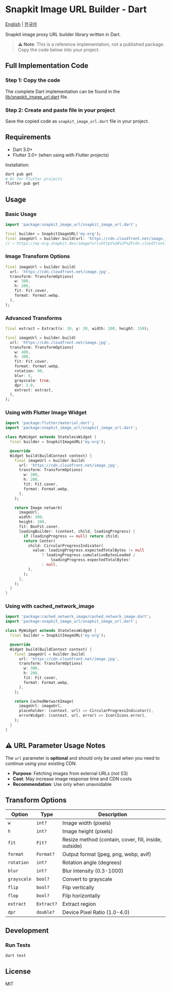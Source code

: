 # Snapkit Image URL Builder - Dart

[English](README.md) | [한국어](README.ko.md)

Snapkit image proxy URL builder library written in Dart.

> **⚠️ Note**: This is a reference implementation, not a published package. Copy the code below into your project.

## Full Implementation Code

### Step 1: Copy the code

The complete Dart implementation can be found in the [lib/snapkit_image_url.dart](lib/snapkit_image_url.dart) file.

### Step 2: Create and paste file in your project

Save the copied code as `snapkit_image_url.dart` file in your project.

## Requirements

- Dart 3.0+
- Flutter 3.0+ (when using with Flutter projects)

Installation:

```bash
dart pub get
# Or for Flutter projects
flutter pub get
```

## Usage

### Basic Usage

```dart
import 'package:snapkit_image_url/snapkit_image_url.dart';

final builder = SnapkitImageURL('my-org');
final imageUrl = builder.build(url: 'https://cdn.cloudfront.net/image.jpg');
// → https://my-org.snapkit.dev/image?url=https%3A%2F%2Fcdn.cloudfront.net%2Fimage.jpg
```

### Image Transform Options

```dart
final imageUrl = builder.build(
  url: 'https://cdn.cloudfront.net/image.jpg',
  transform: TransformOptions(
    w: 300,
    h: 200,
    fit: Fit.cover,
    format: Format.webp,
  ),
);
```

### Advanced Transforms

```dart
final extract = Extract(x: 10, y: 20, width: 100, height: 150);

final imageUrl = builder.build(
  url: 'https://cdn.cloudfront.net/image.jpg',
  transform: TransformOptions(
    w: 400,
    h: 300,
    fit: Fit.cover,
    format: Format.webp,
    rotation: 90,
    blur: 5,
    grayscale: true,
    dpr: 2.0,
    extract: extract,
  ),
);
```

### Using with Flutter Image Widget

```dart
import 'package:flutter/material.dart';
import 'package:snapkit_image_url/snapkit_image_url.dart';

class MyWidget extends StatelessWidget {
  final builder = SnapkitImageURL('my-org');

  @override
  Widget build(BuildContext context) {
    final imageUrl = builder.build(
      url: 'https://cdn.cloudfront.net/image.jpg',
      transform: TransformOptions(
        w: 300,
        h: 200,
        fit: Fit.cover,
        format: Format.webp,
      ),
    );

    return Image.network(
      imageUrl,
      width: 300,
      height: 200,
      fit: BoxFit.cover,
      loadingBuilder: (context, child, loadingProgress) {
        if (loadingProgress == null) return child;
        return Center(
          child: CircularProgressIndicator(
            value: loadingProgress.expectedTotalBytes != null
                ? loadingProgress.cumulativeBytesLoaded /
                    loadingProgress.expectedTotalBytes!
                : null,
          ),
        );
      },
    );
  }
}
```

### Using with cached_network_image

```dart
import 'package:cached_network_image/cached_network_image.dart';
import 'package:snapkit_image_url/snapkit_image_url.dart';

class MyWidget extends StatelessWidget {
  final builder = SnapkitImageURL('my-org');

  @override
  Widget build(BuildContext context) {
    final imageUrl = builder.build(
      url: 'https://cdn.cloudfront.net/image.jpg',
      transform: TransformOptions(
        w: 300,
        h: 200,
        fit: Fit.cover,
        format: Format.webp,
      ),
    );

    return CachedNetworkImage(
      imageUrl: imageUrl,
      placeholder: (context, url) => CircularProgressIndicator(),
      errorWidget: (context, url, error) => Icon(Icons.error),
    );
  }
}
```

## ⚠️ URL Parameter Usage Notes

The `url` parameter is **optional** and should only be used when you need to continue using your existing CDN.

- **Purpose**: Fetching images from external URLs (not S3)
- **Cost**: May increase image response time and CDN costs
- **Recommendation**: Use only when unavoidable

## Transform Options

| Option      | Type       | Description                                       |
| ----------- | ---------- | ------------------------------------------------- |
| `w`         | `int?`     | Image width (pixels)                              |
| `h`         | `int?`     | Image height (pixels)                             |
| `fit`       | `Fit?`     | Resize method (contain, cover, fill, inside, outside) |
| `format`    | `Format?`  | Output format (jpeg, png, webp, avif)             |
| `rotation`  | `int?`     | Rotation angle (degrees)                          |
| `blur`      | `int?`     | Blur intensity (0.3-1000)                         |
| `grayscale` | `bool?`    | Convert to grayscale                              |
| `flip`      | `bool?`    | Flip vertically                                   |
| `flop`      | `bool?`    | Flip horizontally                                 |
| `extract`   | `Extract?` | Extract region                                    |
| `dpr`       | `double?`  | Device Pixel Ratio (1.0-4.0)                      |

## Development

### Run Tests

```bash
dart test
```

## License

MIT
